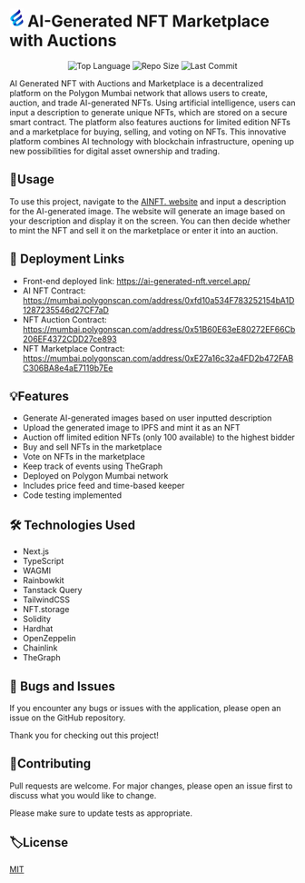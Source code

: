 
# <img src="./readme/favicon.png" alt="Image Description" width="25" height="32"> AI-Generated NFT Marketplace with Auctions

<p align="center">
    <img src="https://img.shields.io/github/languages/top/bowbowzai/ai-generated-nft
?style=flat-square" alt="Top Language" />
    <img src="https://img.shields.io/github/repo-size/bowbowzai/ai-generated-nft?style=flat-square" alt="Repo Size" />
    <img src="https://img.shields.io/github/last-commit/bowbowzai/ai-generated-nft?style=flat-square" alt="Last Commit" />
</p>

AI Generated NFT with Auctions and Marketplace is a decentralized platform on the Polygon Mumbai network that allows users to create, auction, and trade AI-generated NFTs. Using artificial intelligence, users can input a description to generate unique NFTs, which are stored on a secure smart contract. The platform also features auctions for limited edition NFTs and a marketplace for buying, selling, and voting on NFTs. This innovative platform combines AI technology with blockchain infrastructure, opening up new possibilities for digital asset ownership and trading.

## 🌋Usage

To use this project, navigate to the [AINFT. website](https://ai-generated-nft.vercel.app/) and input a description for the AI-generated image. The website will generate an image based on your description and display it on the screen. You can then decide whether to mint the NFT and sell it on the marketplace or enter it into an auction.

## 🚀 Deployment Links

- Front-end deployed link: https://ai-generated-nft.vercel.app/ 
- AI NFT Contract: https://mumbai.polygonscan.com/address/0xfd10a534F783252154bA1D1287235546d27CF7aD 
- NFT Auction Contract: https://mumbai.polygonscan.com/address/0x51B60E63eE80272EF66Cb206EF4372CDD27ce893 
- NFT Marketplace Contract: https://mumbai.polygonscan.com/address/0xE27a16c32a4FD2b472FABC306BA8e4aE7119b7Ee 

## 💡Features

- Generate AI-generated images based on user inputted description
- Upload the generated image to IPFS and mint it as an NFT
- Auction off limited edition NFTs (only 100 available) to the highest bidder
- Buy and sell NFTs in the marketplace
- Vote on NFTs in the marketplace
- Keep track of events using TheGraph
- Deployed on Polygon Mumbai network
- Includes price feed and time-based keeper
- Code testing implemented

## 🛠️ Technologies Used

- Next.js
- TypeScript
- WAGMI
- Rainbowkit
- Tanstack Query
- TailwindCSS
- NFT.storage
- Solidity
- Hardhat
- OpenZeppelin
- Chainlink
- TheGraph

## 🐛 Bugs and Issues

If you encounter any bugs or issues with the application, please open an issue on the GitHub repository. 

Thank you for checking out this project!

## 🙋Contributing

Pull requests are welcome. For major changes, please open an issue first
to discuss what you would like to change.

Please make sure to update tests as appropriate.

## 🏷️License

[MIT](https://choosealicense.com/licenses/mit/)